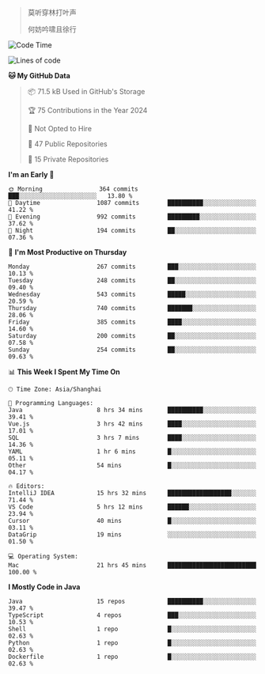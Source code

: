 > 莫听穿林打叶声
> 
> 何妨吟啸且徐行

<!-- ![Github Stats](https://github-readme-stats.vercel.app/api?username=catch6&count_private=true&show_icons=true&theme=gruvbox) -->

<!-- ![Top Langs](https://github-readme-stats.vercel.app/api/top-langs/?username=catch6&layout=compact) -->

<!--START_SECTION:waka-->
![Code Time](http://img.shields.io/badge/Code%20Time-1%2C589%20hrs%2019%20mins-blue)

![Lines of code](https://img.shields.io/badge/From%20Hello%20World%20I%27ve%20Written-9.4%20million%20lines%20of%20code-blue)

**🐱 My GitHub Data** 

> 📦 71.5 kB Used in GitHub's Storage 
 > 
> 🏆 75 Contributions in the Year 2024
 > 
> 🚫 Not Opted to Hire
 > 
> 📜 47 Public Repositories 
 > 
> 🔑 15 Private Repositories 
 > 
**I'm an Early 🐤** 

```text
🌞 Morning                364 commits         ███░░░░░░░░░░░░░░░░░░░░░░   13.80 % 
🌆 Daytime                1087 commits        ██████████░░░░░░░░░░░░░░░   41.22 % 
🌃 Evening                992 commits         █████████░░░░░░░░░░░░░░░░   37.62 % 
🌙 Night                  194 commits         ██░░░░░░░░░░░░░░░░░░░░░░░   07.36 % 
```
📅 **I'm Most Productive on Thursday** 

```text
Monday                   267 commits         ███░░░░░░░░░░░░░░░░░░░░░░   10.13 % 
Tuesday                  248 commits         ██░░░░░░░░░░░░░░░░░░░░░░░   09.40 % 
Wednesday                543 commits         █████░░░░░░░░░░░░░░░░░░░░   20.59 % 
Thursday                 740 commits         ███████░░░░░░░░░░░░░░░░░░   28.06 % 
Friday                   385 commits         ████░░░░░░░░░░░░░░░░░░░░░   14.60 % 
Saturday                 200 commits         ██░░░░░░░░░░░░░░░░░░░░░░░   07.58 % 
Sunday                   254 commits         ██░░░░░░░░░░░░░░░░░░░░░░░   09.63 % 
```


📊 **This Week I Spent My Time On** 

```text
🕑︎ Time Zone: Asia/Shanghai

💬 Programming Languages: 
Java                     8 hrs 34 mins       ██████████░░░░░░░░░░░░░░░   39.41 % 
Vue.js                   3 hrs 42 mins       ████░░░░░░░░░░░░░░░░░░░░░   17.01 % 
SQL                      3 hrs 7 mins        ████░░░░░░░░░░░░░░░░░░░░░   14.36 % 
YAML                     1 hr 6 mins         █░░░░░░░░░░░░░░░░░░░░░░░░   05.11 % 
Other                    54 mins             █░░░░░░░░░░░░░░░░░░░░░░░░   04.17 % 

🔥 Editors: 
IntelliJ IDEA            15 hrs 32 mins      ██████████████████░░░░░░░   71.44 % 
VS Code                  5 hrs 12 mins       ██████░░░░░░░░░░░░░░░░░░░   23.94 % 
Cursor                   40 mins             █░░░░░░░░░░░░░░░░░░░░░░░░   03.11 % 
DataGrip                 19 mins             ░░░░░░░░░░░░░░░░░░░░░░░░░   01.50 % 

💻 Operating System: 
Mac                      21 hrs 45 mins      █████████████████████████   100.00 % 
```

**I Mostly Code in Java** 

```text
Java                     15 repos            ██████████░░░░░░░░░░░░░░░   39.47 % 
TypeScript               4 repos             ███░░░░░░░░░░░░░░░░░░░░░░   10.53 % 
Shell                    1 repo              █░░░░░░░░░░░░░░░░░░░░░░░░   02.63 % 
Python                   1 repo              █░░░░░░░░░░░░░░░░░░░░░░░░   02.63 % 
Dockerfile               1 repo              █░░░░░░░░░░░░░░░░░░░░░░░░   02.63 % 
```




<!--END_SECTION:waka-->
